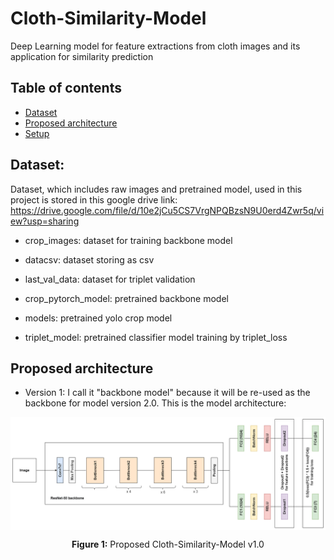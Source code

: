 # Cloth-Similarity-Model
Deep Learning model for feature extractions from cloth images and its application for similarity prediction

## Table of contents
* [Dataset](#dataset)
* [Proposed architecture](#proposed-architecture)
* [Setup](#setup)

## Dataset: 

Dataset, which includes raw images and pretrained model, used in this project is stored in this google drive link: https://drive.google.com/file/d/10e2jCu5CS7VrgNPQBzsN9U0erd4Zwr5q/view?usp=sharing

* crop_images: dataset for training backbone model

* datacsv: dataset storing as csv

* last_val_data: dataset for triplet validation

* crop_pytorch_model: pretrained backbone model

* models: pretrained yolo crop model

* triplet_model: pretrained classifier model training by triplet_loss

## Proposed architecture

* Version 1: I call it "backbone model" because it will be re-used as the backbone for model version 2.0. This is the model architecture:

<p align="center">
  <img align="center" src="git_img/Cloth Model.png" />
</p>
<p align="center">
  <b>Figure 1:</b> Proposed Cloth-Similarity-Model v1.0
</p>

